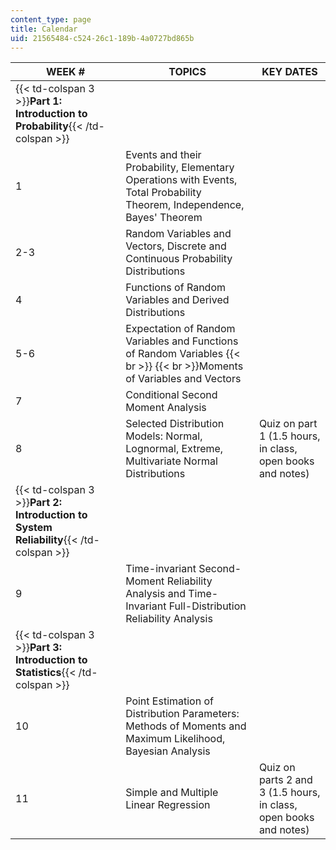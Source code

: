 ```yaml
---
content_type: page
title: Calendar
uid: 21565484-c524-26c1-189b-4a0727bd865b
---
```


| WEEK # | TOPICS | KEY DATES |
| --- | --- | --- |
| {{< td-colspan 3 >}}**Part 1: Introduction to Probability**{{< /td-colspan >}} |||
| 1 | Events and their Probability, Elementary Operations with Events, Total Probability Theorem, Independence, Bayes' Theorem |  |
| 2-3 | Random Variables and Vectors, Discrete and Continuous Probability Distributions |  |
| 4 | Functions of Random Variables and Derived Distributions |  |
| 5-6 | Expectation of Random Variables and Functions of Random Variables  {{< br >}}  {{< br >}}Moments of Variables and Vectors |  |
| 7 | Conditional Second Moment Analysis |  |
| 8 | Selected Distribution Models: Normal, Lognormal, Extreme, Multivariate Normal Distributions | Quiz on part 1 (1.5 hours, in class, open books and notes) |
| {{< td-colspan 3 >}}**Part 2: Introduction to System Reliability**{{< /td-colspan >}} |||
| 9 | Time-invariant Second-Moment Reliability Analysis and Time-Invariant Full-Distribution Reliability Analysis |  |
| {{< td-colspan 3 >}}**Part 3: Introduction to Statistics**{{< /td-colspan >}} |||
| 10 | Point Estimation of Distribution Parameters: Methods of Moments and Maximum Likelihood, Bayesian Analysis |  |
| 11 | Simple and Multiple Linear Regression | Quiz on parts 2 and 3 (1.5 hours, in class, open books and notes)
